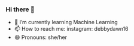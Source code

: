### Hi there 👋
- 🌱 I’m currently learning Machine Learning
- 📫 How to reach me: instagram: debbydawn16
- 😄 Pronouns: she/her

<!--
**Debbydawn/Debbydawn** is a ✨ _special_ ✨ repository because its `README.md` (this file) appears on your GitHub profile.

Here are some ideas to get you started:

- 🔭 I’m currently working on ...
- 🌱 I’m currently learning Machine Learning
- 👯 I’m looking to collaborate on ..
- 🤔 I’m looking for help with ...
- 💬 Ask me about ...
- 📫 How to reach me: 
     Instagram: debbydawn16 
     LinkedIn:https://www.linkedin.com/in/deborah-adedigba-bb917314b
- 😄 Pronouns: she/her
- ⚡ Fun fact: ...
-->
